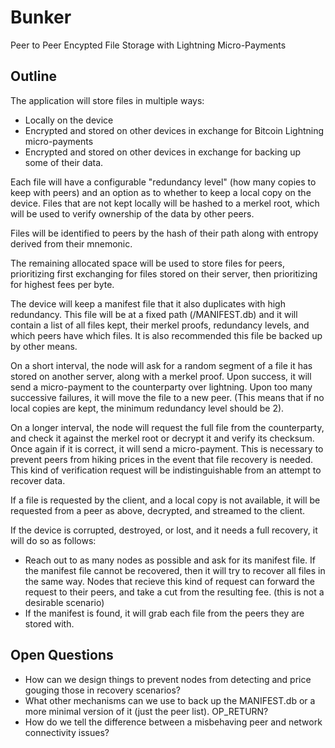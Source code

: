 # Bunker
Peer to Peer Encypted File Storage with Lightning Micro-Payments

## Outline

The application will store files in multiple ways:
- Locally on the device
- Encrypted and stored on other devices in exchange for Bitcoin Lightning micro-payments
- Encrypted and stored on other devices in exchange for backing up some of their data.

Each file will have a configurable "redundancy level" (how many copies to keep with peers) and an option as to whether to keep a local copy on the device. Files that are not kept locally will be hashed to a merkel root, which will be used to verify ownership of the data by other peers.

Files will be identified to peers by the hash of their path along with entropy derived from their mnemonic.

The remaining allocated space will be used to store files for peers, prioritizing first exchanging for files stored on their server, then prioritizing for highest fees per byte.

The device will keep a manifest file that it also duplicates with high redundancy. This file will be at a fixed path (/MANIFEST.db) and it will contain a list of all files kept, their merkel proofs, redundancy levels, and which peers have which files. It is also recommended this file be backed up by other means.

On a short interval, the node will ask for a random segment of a file it has stored on another server, along with a merkel proof. Upon success, it will send a micro-payment to the counterparty over lightning. Upon too many successive failures, it will move the file to a new peer. (This means that if no local copies are kept, the minimum redundancy level should be 2).

On a longer interval, the node will request the full file from the counterparty, and check it against the merkel root or decrypt it and verify its checksum. Once again if it is correct, it will send a micro-payment. This is necessary to prevent peers from hiking prices in the event that file recovery is needed. This kind of verification request will be indistinguishable from an attempt to recover data.

If a file is requested by the client, and a local copy is not available, it will be requested from a peer as above, decrypted, and streamed to the client.

If the device is corrupted, destroyed, or lost, and it needs a full recovery, it will do so as follows:
- Reach out to as many nodes as possible and ask for its manifest file. If the manifest file cannot be recovered, then it will try to recover all files in the same way. Nodes that recieve this kind of request can forward the request to their peers, and take a cut from the resulting fee. (this is not a desirable scenario)
- If the manifest is found, it will grab each file from the peers they are stored with.

## Open Questions
- How can we design things to prevent nodes from detecting and price gouging those in recovery scenarios?
- What other mechanisms can we use to back up the MANIFEST.db or a more minimal version of it (just the peer list). OP_RETURN?
- How do we tell the difference between a misbehaving peer and network connectivity issues?
